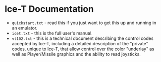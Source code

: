 # Ice-T Documentation
- `quickstart.txt` - read this if you just want to get this up and running in an emulator.
- `icet.txt` - this is the full user's manual.
- `vt102.txt` - this is a technical document describing the control codes accepted by Ice-T, including a detailed description of the "private" codes, unique to Ice-T, that allow control over the color "underlay" as well as Player/Missile graphics and the ability to read joysticks.